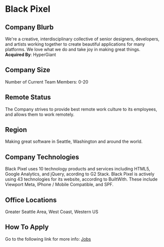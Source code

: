 # Black Pixel

## Company Blurb

We're a creative, interdisciplinary collective of senior designers, developers, and artists working together to create beautiful applications for many platforms. We love what we do and take joy in making great things.
**Acquired By**:
HyperGiant

## Company Size

Number of Current Team Members:
0-20

## Remote Status

The Company strives to provide best remote work culture to its employees, and allows them to work remotely.

## Region

Making great software in Seattle, Washington and around the world.

## Company Technologies

Black Pixel uses 10 technology products and services including HTML5, Google Analytics, and jQuery, acording to G2 Stack.
Black Pixel is actively using 43 technologies for its website, according to BuiltWith. These include Viewport Meta, IPhone / Mobile Compatible, and SPF.

## Office Locations

Greater Seattle Area, West Coast, Western US

## How To Apply

Go to the following link for more info: [Jobs](https://lensa.com/black-pixel/jobs/c/ee6426614bf20999d015286386a689fc9b1a0fa0)
